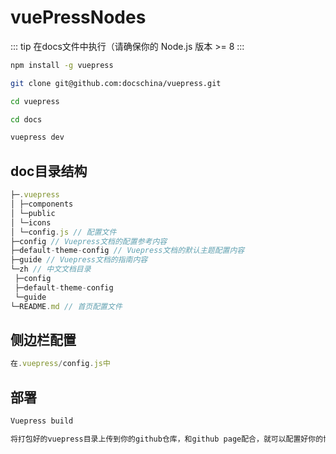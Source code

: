 # vuePressNodes

::: tip
 在docs文件中执行（请确保你的 Node.js 版本 >= 8
:::

```bash
npm install -g vuepress

git clone git@github.com:docschina/vuepress.git

cd vuepress

cd docs

vuepress dev
```

## doc目录结构

```js
├─.vuepress
│ ├─components
│ └─public
│ └─icons
│ └─config.js // 配置文件
├─config // Vuepress文档的配置参考内容
├─default-theme-config // Vuepress文档的默认主题配置内容
├─guide // Vuepress文档的指南内容
└─zh // 中文文档目录
 ├─config
 ├─default-theme-config
 └─guide
└─README.md // 首页配置文件
```

## 侧边栏配置

```js
在.vuepress/config.js中
```

## 部署

```bash
Vuepress build

将打包好的vuepress目录上传到你的github仓库，和github page配合，就可以配置好你的博客网站了
```